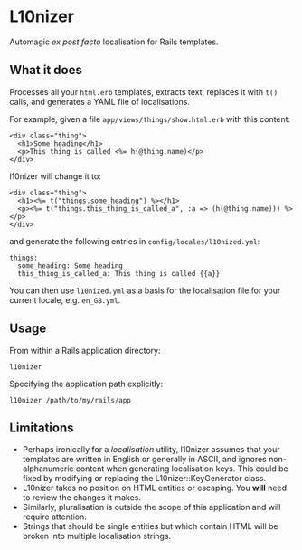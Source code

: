 L10nizer
========

Automagic _ex post facto_ localisation for Rails templates.

What it does
------------

Processes all your `html.erb` templates, extracts text, replaces it with `t()` calls, and generates a YAML file of localisations.

For example, given a file `app/views/things/show.html.erb` with this content:

    <div class="thing">
      <h1>Some heading</h1>
      <p>This thing is called <%= h(@thing.name)</p>
    </div>

l10nizer will change it to:

    <div class="thing">
      <h1><%= t("things.some_heading") %></h1>
      <p><%= t("things.this_thing_is_called_a", :a => (h(@thing.name))) %></p>
    </div>

and generate the following entries in `config/locales/l10nized.yml`:

    things:
      some_heading: Some heading
      this_thing_is_called_a: This thing is called {{a}}

You can then use `l10nized.yml` as a basis for the localisation file for your current locale, e.g. `en_GB.yml`.

Usage
-----

From within a Rails application directory:

    l10nizer

Specifying the application path explicitly:

    l10nizer /path/to/my/rails/app

Limitations
-----------

* Perhaps ironically for a _localisation_ utility, l10nizer assumes that your templates are written in English or generally in ASCII, and ignores non-alphanumeric content when generating localisation keys. This could be fixed by modifying or replacing the L10nizer::KeyGenerator class.
* L10nizer takes no position on HTML entities or escaping. You __will__ need to review the changes it makes.
* Similarly, pluralisation is outside the scope of this application and will require attention.
* Strings that should be single entities but which contain HTML will be broken into multiple localisation strings.
